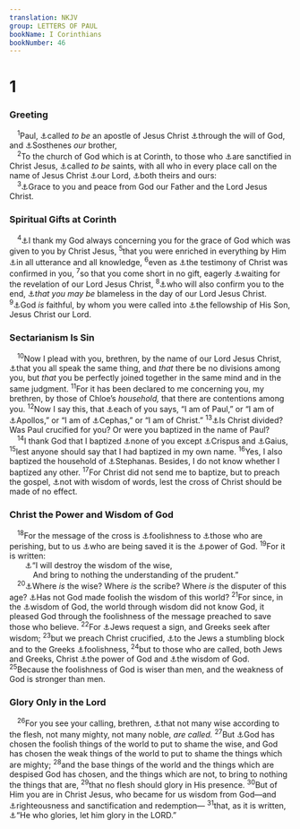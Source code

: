 ```yaml
---
translation: NKJV
group: LETTERS OF PAUL
bookName: I Corinthians 
bookNumber: 46
---
```


<div class="title"><h1>1</h1><h3>Greeting</h3></div>
<span class="verse 1co_1_1"> <sup>1</sup>Paul, <a data-toggle="tooltip" data-placement="bottom" title="Rom. 1:1">⚓</a>called <i>to</i> <i>be</i> an apostle of Jesus Christ <a data-toggle="tooltip" data-placement="bottom" title="2 Cor. 1:1">⚓</a>through the will of God, and <a data-toggle="tooltip" data-placement="bottom" title="Acts 18:17">⚓</a>Sosthenes <i>our</i> brother,<br/></span>
<span class="verse 1co_1_2"> <sup>2</sup>To the church of God which is at Corinth, to those who <a data-toggle="tooltip" data-placement="bottom" title="(Acts 15:9)">⚓</a>are sanctified in Christ Jesus, <a data-toggle="tooltip" data-placement="bottom" title="Rom. 1:7; Eph. 4:1; 1 Thess. 2:12">⚓</a>called <i>to</i> <i>be</i> saints, with all who in every place call on the name of Jesus Christ <a data-toggle="tooltip" data-placement="bottom" title="(1 Cor. 8:6)">⚓</a>our Lord, <a data-toggle="tooltip" data-placement="bottom" title="(Rom. 3:22)">⚓</a>both theirs and ours:<br/></span>
<span class="verse 1co_1_3"> <sup>3</sup><a data-toggle="tooltip" data-placement="bottom" title="Rom. 1:7">⚓</a>Grace to you and peace from God our Father and the Lord Jesus Christ.<br/></span>
<div class="title"><h3>Spiritual Gifts at Corinth</h3></div>
<span class="verse 1co_1_4"> <sup>4</sup><a data-toggle="tooltip" data-placement="bottom" title="Rom. 1:8">⚓</a>I thank my God always concerning you for the grace of God which was given to you by Christ Jesus, </span>
<span class="verse 1co_1_5"><sup>5</sup>that you were enriched in everything by Him <a data-toggle="tooltip" data-placement="bottom" title="(1 Cor. 12:8)">⚓</a>in all utterance and all knowledge, </span>
<span class="verse 1co_1_6"><sup>6</sup>even as <a data-toggle="tooltip" data-placement="bottom" title="2 Thess. 1:10; 1 Tim. 2:6; 2 Tim. 1:8; Rev. 1:2">⚓</a>the testimony of Christ was confirmed in you, </span>
<span class="verse 1co_1_7"><sup>7</sup>so that you come short in no gift, eagerly <a data-toggle="tooltip" data-placement="bottom" title="Luke 17:30; Rom. 8:19, 23; Phil. 3:20; Titus 2:13; (2 Pet. 3:12)">⚓</a>waiting for the revelation of our Lord Jesus Christ, </span>
<span class="verse 1co_1_8"><sup>8</sup><a data-toggle="tooltip" data-placement="bottom" title="1 Thess. 3:13; 5:23">⚓</a>who will also confirm you to the end, <a data-toggle="tooltip" data-placement="bottom" title="Phil. 1:6; Col. 1:22; 2:7">⚓</a><i>that</i> <i>you</i> <i>may</i> <i>be</i> blameless in the day of our Lord Jesus Christ. </span>
<span class="verse 1co_1_9"><sup>9</sup><a data-toggle="tooltip" data-placement="bottom" title="Deut. 7:9; Is. 49:7; 1 Cor. 10:13; 2 Cor. 1:18; 1 Thess. 5:24; 2 Thess. 3:3">⚓</a>God <i>is</i> faithful, by whom you were called into <a data-toggle="tooltip" data-placement="bottom" title="(John 15:4)">⚓</a>the fellowship of His Son, Jesus Christ our Lord.<br/></span>
<div class="title"><h3>Sectarianism Is Sin</h3></div>
<span class="verse 1co_1_10"> <sup>10</sup>Now I plead with you, brethren, by the name of our Lord Jesus Christ, <a data-toggle="tooltip" data-placement="bottom" title="2 Cor. 13:11; 1 Pet. 3:8">⚓</a>that you all speak the same thing, and <i>that</i> there be no divisions among you, but <i>that</i> you be perfectly joined together in the same mind and in the same judgment. </span>
<span class="verse 1co_1_11"><sup>11</sup>For it has been declared to me concerning you, my brethren, by those of Chloe’s <i>household,</i> that there are contentions among you. </span>
<span class="verse 1co_1_12"><sup>12</sup>Now I say this, that <a data-toggle="tooltip" data-placement="bottom" title="Matt. 3:8–10; 1 Cor. 3:4">⚓</a>each of you says, “I am of Paul,” or “I am of <a data-toggle="tooltip" data-placement="bottom" title="Acts 18:24; 1 Cor. 3:22">⚓</a>Apollos,” or “I am of <a data-toggle="tooltip" data-placement="bottom" title="John 1:42; 1 Cor. 3:22; 9:5; 15:5">⚓</a>Cephas,” or “I am of Christ.” </span>
<span class="verse 1co_1_13"><sup>13</sup><a data-toggle="tooltip" data-placement="bottom" title="2 Cor. 11:4">⚓</a>Is Christ divided? Was Paul crucified for you? Or were you baptized in the name of Paul?<br/></span>
<span class="verse 1co_1_14"> <sup>14</sup>I thank God that I baptized <a data-toggle="tooltip" data-placement="bottom" title="John 4:2">⚓</a>none of you except <a data-toggle="tooltip" data-placement="bottom" title="Acts 18:8">⚓</a>Crispus and <a data-toggle="tooltip" data-placement="bottom" title="Rom. 16:23">⚓</a>Gaius, </span>
<span class="verse 1co_1_15"><sup>15</sup>lest anyone should say that I had baptized in my own name. </span>
<span class="verse 1co_1_16"><sup>16</sup>Yes, I also baptized the household of <a data-toggle="tooltip" data-placement="bottom" title="1 Cor. 16:15, 17">⚓</a>Stephanas. Besides, I do not know whether I baptized any other. </span>
<span class="verse 1co_1_17"><sup>17</sup>For Christ did not send me to baptize, but to preach the gospel, <a data-toggle="tooltip" data-placement="bottom" title="(1 Cor. 2:1, 4, 13)">⚓</a>not with wisdom of words, lest the cross of Christ should be made of no effect.<br/></span>
<div class="title"><h3>Christ the Power and Wisdom of God</h3></div>
<span class="verse 1co_1_18"> <sup>18</sup>For the message of the cross is <a data-toggle="tooltip" data-placement="bottom" title="1 Cor. 2:14">⚓</a>foolishness to <a data-toggle="tooltip" data-placement="bottom" title="2 Cor. 2:15">⚓</a>those who are perishing, but to us <a data-toggle="tooltip" data-placement="bottom" title="(1 Cor. 15:2)">⚓</a>who are being saved it is the <a data-toggle="tooltip" data-placement="bottom" title="Rom. 1:16; 1 Cor. 1:24">⚓</a>power of God. </span>
<span class="verse 1co_1_19"><sup>19</sup>For it is written:<br/>  <a data-toggle="tooltip" data-placement="bottom" title="Is. 29:14">⚓</a>“I will destroy the wisdom of the wise,<br/>   And bring to nothing the understanding of the prudent.”<br/></span>
<span class="verse 1co_1_20"> <sup>20</sup><a data-toggle="tooltip" data-placement="bottom" title="Is. 19:12; 33:18">⚓</a>Where <i>is</i> the wise? Where <i>is</i> the scribe? Where <i>is</i> the disputer of this age? <a data-toggle="tooltip" data-placement="bottom" title="Job 12:17; Matt. 13:22; 1 Cor. 2:6, 8; 3:18, 19">⚓</a>Has not God made foolish the wisdom of this world? </span>
<span class="verse 1co_1_21"><sup>21</sup>For since, in the <a data-toggle="tooltip" data-placement="bottom" title="Dan. 2:20; (Rom. 11:33)">⚓</a>wisdom of God, the world through wisdom did not know God, it pleased God through the foolishness of the message preached to save those who believe. </span>
<span class="verse 1co_1_22"><sup>22</sup>For <a data-toggle="tooltip" data-placement="bottom" title="Matt. 12:38; Mark 8:11; John 2:18; 4:48">⚓</a>Jews request a sign, and Greeks seek after wisdom; </span>
<span class="verse 1co_1_23"><sup>23</sup>but we preach Christ crucified, <a data-toggle="tooltip" data-placement="bottom" title="Is. 8:14; Luke 2:34; John 6:60; Gal. 5:11; (1 Pet. 2:8)">⚓</a>to the Jews a stumbling block and to the Greeks <a data-toggle="tooltip" data-placement="bottom" title="(1 Cor. 2:14)">⚓</a>foolishness, </span>
<span class="verse 1co_1_24"><sup>24</sup>but to those who are called, both Jews and Greeks, Christ <a data-toggle="tooltip" data-placement="bottom" title="(Rom. 1:4)">⚓</a>the power of God and <a data-toggle="tooltip" data-placement="bottom" title="Col. 2:3">⚓</a>the wisdom of God. </span>
<span class="verse 1co_1_25"><sup>25</sup>Because the foolishness of God is wiser than men, and the weakness of God is stronger than men.<br/></span>
<div class="title"><h3>Glory Only in the Lord</h3></div>
<span class="verse 1co_1_26"> <sup>26</sup>For you see your calling, brethren, <a data-toggle="tooltip" data-placement="bottom" title="John 7:48">⚓</a>that not many wise according to the flesh, not many mighty, not many noble, <i>are</i> <i>called.</i></span>
<span class="verse 1co_1_27"><sup>27</sup>But <a data-toggle="tooltip" data-placement="bottom" title="Ps. 8:2; Matt. 11:25">⚓</a>God has chosen the foolish things of the world to put to shame the wise, and God has chosen the weak things of the world to put to shame the things which are mighty; </span>
<span class="verse 1co_1_28"><sup>28</sup>and the base things of the world and the things which are despised God has chosen, and the things which are not, to bring to nothing the things that are, </span>
<span class="verse 1co_1_29"><sup>29</sup>that no flesh should glory in His presence. </span>
<span class="verse 1co_1_30"><sup>30</sup>But of Him you are in Christ Jesus, who became for us wisdom from God—and <a data-toggle="tooltip" data-placement="bottom" title="Jer. 23:5; 33:16; (2 Cor. 5:21; Phil. 3:9)">⚓</a>righteousness and sanctification and redemption— </span>
<span class="verse 1co_1_31"><sup>31</sup>that, as it is written, <a data-toggle="tooltip" data-placement="bottom" title="Jer. 9:23, 24; 2 Cor. 10:17">⚓</a>“He who glories, let him glory in the LORD.”<br/></span>
